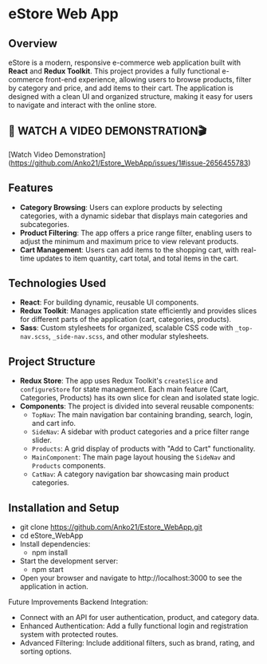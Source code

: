 # eStore Web App

## Overview

eStore is a modern, responsive e-commerce web application built with **React** and **Redux Toolkit**. This project provides a fully functional e-commerce front-end experience, allowing users to browse products, filter by category and price, and add items to their cart. The application is designed with a clean UI and organized structure, making it easy for users to navigate and interact with the online store.

## 🍿 WATCH A VIDEO DEMONSTRATION🎬 
[Watch Video Demonstration]
(https://github.com/Anko21/Estore_WebApp/issues/1#issue-2656455783)

## Features

- **Category Browsing**: Users can explore products by selecting categories, with a dynamic sidebar that displays main categories and subcategories.
- **Product Filtering**: The app offers a price range filter, enabling users to adjust the minimum and maximum price to view relevant products.
- **Cart Management**: Users can add items to the shopping cart, with real-time updates to item quantity, cart total, and total items in the cart.

## Technologies Used

- **React**: For building dynamic, reusable UI components.
- **Redux Toolkit**: Manages application state efficiently and provides slices for different parts of the application (cart, categories, products).
- **Sass**: Custom stylesheets for organized, scalable CSS code with `_top-nav.scss`, `_side-nav.scss`, and other modular stylesheets.

## Project Structure

- **Redux Store**: The app uses Redux Toolkit's `createSlice` and `configureStore` for state management. Each main feature (Cart, Categories, Products) has its own slice for clean and isolated state logic.
- **Components**: The project is divided into several reusable components:
  - `TopNav`: The main navigation bar containing branding, search, login, and cart info.
  - `SideNav`: A sidebar with product categories and a price filter range slider.
  - `Products`: A grid display of products with "Add to Cart" functionality.
  - `MainComponent`: The main page layout housing the `SideNav` and `Products` components.
  - `CatNav`: A category navigation bar showcasing main product categories.

## Installation and Setup
  - git clone https://github.com/Anko21/Estore_WebApp.git
  - cd eStore_WebApp
  - Install dependencies:
      - npm install
  - Start the development server:
      - npm start
- Open your browser and navigate to http://localhost:3000 to see the application in action.

Future Improvements
Backend Integration: 
- Connect with an API for user authentication, product, and category data.
- Enhanced Authentication: Add a fully functional login and registration system with protected routes.
- Advanced Filtering: Include additional filters, such as brand, rating, and sorting options.

